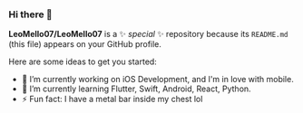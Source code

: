 ### Hi there 👋


**LeoMello07/LeoMello07** is a ✨ _special_ ✨ repository because its `README.md` (this file) appears on your GitHub profile.

Here are some ideas to get you started:

- 🔭 I’m currently working on iOS Development, and I'm in love with mobile.
- 🌱 I’m currently learning Flutter, Swift, Android, React, Python.
- ⚡ Fun fact: I have a metal bar inside my chest lol

